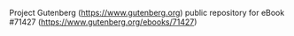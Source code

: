 Project Gutenberg (https://www.gutenberg.org) public repository
for eBook #71427 (https://www.gutenberg.org/ebooks/71427)
